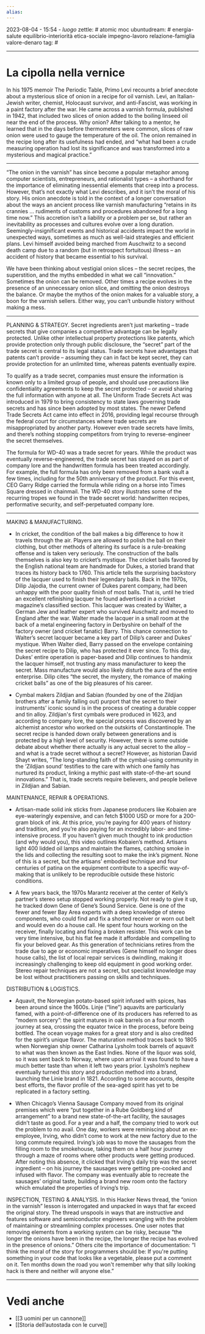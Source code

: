 ```yaml
---
alias: 
---
```

2023-08-04 - 15:54 - *luogo*
zettle: # atomic moc
ubuntudream: # energia-salute equilibrio-interiorità etica-sociale impegno-lavoro relazione-famiglia valore-denaro 
tag: #

---
# La cipolla nella vernice

In his 1975 memoir The Periodic Table, Primo Levi recounts a brief anecdote about a mysterious slice of onion in a recipe for oil varnish. Levi, an Italian-Jewish writer, chemist, Holocaust survivor, and anti-Fascist, was working in a paint factory after the war. He came across a varnish formula, published in 1942, that included two slices of onion added to the boiling linseed oil near the end of the process. Why onion? After talking to a mentor, he learned that in the days before thermometers were common, slices of raw onion were used to gauge the temperature of the oil. The onion remained in the recipe long after its usefulness had ended, and “what had been a crude measuring operation had lost its significance and was transformed into a mysterious and magical practice.”

---
“The onion in the varnish” has since become a popular metaphor among computer scientists, entrepreneurs, and rationalist types – a shorthand for the importance of eliminating inessential elements that creep into a process. However, that’s not exactly what Levi describes, and it isn’t the moral of his story. His onion anecdote is told in the context of a longer conversation about the ways an ancient process like varnish manufacturing “retains in its crannies … rudiments of customs and procedures abandoned for a long time now.” This accretion isn’t a liability or a problem per se, but rather an inevitability as processes and cultures evolve over a long duration. Seemingly-insignificant events and historical accidents impact the world in unexpected ways, sometimes as much as well-laid strategies and efficient plans. Levi himself avoided being marched from Auschwitz to a second death camp due to a random (but in retrospect fortuitous) illness – an accident of history that became essential to his survival.

We have been thinking about vestigial onion slices – the secret recipes, the superstition, and the myths embedded in what we call “innovation.” Sometimes the onion can be removed. Other times a recipe evolves in the presence of an unnecessary onion slice, and omitting the onion destroys the balance. Or maybe the mythos of the onion makes for a valuable story, a boon for the varnish sellers. Either way, you can’t unbundle history without making a mess.

---

PLANNING & STRATEGY.
Secret ingredients aren’t just marketing – trade secrets that give companies a competitive advantage can be legally protected. Unlike other intellectual property protections like patents, which provide protection only through public disclosure, the “secret” part of the trade secret is central to its legal status. Trade secrets have advantages that patents can’t provide – assuming they can in fact be kept secret, they can provide protection for an unlimited time, whereas patents eventually expire.

To qualify as a trade secret, companies must ensure the information is known only to a limited group of people, and should use precautions like confidentiality agreements to keep the secret protected – or avoid sharing the full information with anyone at all. The Uniform Trade Secrets Act was introduced in 1979 to bring consistency to state laws governing trade secrets and has since been adopted by most states. The newer Defend Trade Secrets Act came into effect in 2016, providing legal recourse through the federal court for circumstances where trade secrets are misappropriated by another party. However even trade secrets have limits, and there’s nothing stopping competitors from trying to reverse-engineer the secret themselves.

The formula for WD-40 was a trade secret for years. While the product was eventually reverse-engineered, the trade secret has stayed on as part of company lore and the handwritten formula has been treated accordingly. For example, the full formula has only been removed from a bank vault a few times, including for the 50th anniversary of the product. For this event, CEO Garry Ridge carried the formula while riding on a horse into Times Square dressed in chainmail. The WD-40 story illustrates some of the recurring tropes we found in the trade secret world: handwritten recipes, performative security, and self-perpetuated company lore.

---

MAKING & MANUFACTURING.
- In cricket, the condition of the ball makes a big difference to how it travels through the air. Players are allowed to polish the ball on their clothing, but other methods of altering its surface is a rule-breaking offense and is taken very seriously. The construction of the balls themselves is also key to cricket’s mystique. The cricket balls favored by the English national team are handmade for Dukes, a storied brand that traces its history back to 1760. This article tells the surprising backstory of the lacquer used to finish their legendary balls.
  Back in the 1970s, Dilip Jajodia, the current owner of Dukes parent company, had been unhappy with the poor quality finish of most balls. That is, until he tried an excellent refinishing lacquer he found advertised in a cricket magazine’s classified section. This lacquer was created by Walter, a German Jew and leather expert who survived Auschwitz and moved to England after the war. Walter made the lacquer in a small room at the back of a metal engineering factory in Derbyshire on behalf of the factory owner (and cricket fanatic) Barry. This chance connection to Walter’s secret lacquer became a key part of Dilip’s career and Dukes’ mystique. When Walter died, Barry passed on the envelope containing the secret recipe to Dilip, who has protected it ever since.
  To this day, Dukes’ entire operation is paper-based and Dilip continues to handmix the lacquer himself, not trusting any mass manufacturer to keep the secret. Mass manufacture would also likely disturb the aura of the entire enterprise. Dilip cites “the secret, the mystery, the romance of making cricket balls” as one of the big pleasures of his career.

- Cymbal makers Zildjian and Sabian (founded by one of the Zildjian brothers after a family falling out) purport that the secret to their instruments’ iconic sound is in the process of creating a durable copper and tin alloy. Zildjian's first cymbals were produced in 1623, and according to company lore, the special process was discovered by an alchemist ancestor who worked on the outskirts of Constantinople. The secret recipe is handed down orally between generations and is protected by a high level of security. However, there is some outside debate about whether there actually is any actual secret to the alloy – and what is a trade secret without a secret? However, as historian David Shayt writes, “The long-standing faith of the cymbal-using community in the ‘Zildjian sound’ testifies to the care with which one family has nurtured its product, linking a mythic past with state-of-the-art sound innovations.” That is, trade secrets require believers, and people believe in Zildjian and Sabian.


MAINTENANCE, REPAIR & OPERATIONS.
- Artisan-made solid ink sticks from Japanese producers like Kobaien are eye-wateringly expensive, and can fetch $1000 USD or more for a 200-gram block of ink. At this price, you’re paying for 400 years of history and tradition, and you’re also paying for an incredibly labor- and time-intensive process. If you haven’t given much thought to ink production (and why would you), this video outlines Kobaien’s method. Artisans light 400 lidded oil lamps and maintain the flames, catching smoke in the lids and collecting the resulting soot to make the ink’s pigment. None of this is a secret, but the artisans’ embodied technique and four centuries of patina on the equipment contribute to a specific way-of-making that is unlikely to be reproducible outside these historic conditions.

- A few years back, the 1970s Marantz receiver at the center of Kelly’s partner’s stereo setup stopped working properly. Not ready to give it up, he tracked down Gene of Gene’s Sound Service. Gene is one of the fewer and fewer Bay Area experts with a deep knowledge of stereo components, who could find and fix a shorted receiver or worn out belt and would even do a house call. He spent four hours working on the receiver, finally locating and fixing a broken resister. This work can be very time intensive, but his flat fee made it affordable and compelling to fix your beloved gear. As this generation of technicians retires from the trade due to age or economic imperatives (Gene himself no longer does house calls), the list of local repair services is dwindling, making it increasingly challenging to keep old equipment in good working order. Stereo repair techniques are not a secret, but specialist knowledge may be lost without practitioners passing on skills and techniques.


DISTRIBUTION & LOGISTICS.
- Aquavit, the Norwegian potato-based spirit infused with spices, has been around since the 1600s. Linje (“line”) aquavits are particularly famed, with a point-of-difference one of its producers has referred to as “modern sorcery”: the spirit matures in oak barrels on a four month journey at sea, crossing the equator twice in the process, before being bottled. The ocean voyage makes for a great story and is also credited for the spirit’s unique flavor. The maturation method traces back to 1805 when Norwegian ship owner Catharina Lysholm took barrels of aquavit to what was then known as the East Indies. None of the liquor was sold, so it was sent back to Norway, where upon arrival it was found to have a much better taste than when it left two years prior. Lysholm’s nephew eventually turned this story and production method into a brand, launching the Linie brand in 1821. According to some accounts, despite best efforts, the flavor profile of the sea-aged spirit has yet to be replicated in a factory setting.

- When Chicago’s Vienna Sausage Company moved from its original premises which were “put together in a Rube Goldberg kind of arrangement” to a brand new state-of-the-art facility, the sausages didn’t taste as good. For a year and a half, the company tried to work out the problem to no avail. One day, workers were reminiscing about an ex-employee, Irving, who didn’t come to work at the new factory due to the long commute required. Irving’s job was to move the sausages from the filling room to the smokehouse, taking them on a half hour journey through a maze of rooms where other products were getting produced. After noting this absence, it clicked that Irving’s daily trip was the secret ingredient – on his journey the sausages were getting pre-cooked and infused with flavor. The company was eventually able to recreate the sausages’ original taste, building a brand new room onto the factory which emulated the properties of Irving’s trip.


INSPECTION, TESTING & ANALYSIS.
In this Hacker News thread, the “onion in the varnish” lesson is interrogated and unpacked in ways that far exceed the original story. The thread unspools in ways that are instructive and features software and semiconductor engineers wrangling with the problem of maintaining or streamlining complex processes. One user notes that removing elements from a working system can be risky, because “the longer the onions have been in the recipe, the longer the recipe has evolved in the presence of onions.” Others cite the importance of documentation: “I think the moral of the story for programmers should be: If you're putting something in your code that looks like a vegetable, please put a comment on it. Ten months down the road you won't remember why that silly looking hack is there and neither will anyone else.”



---
# Vedi anche
- [[3 uomini per un cannone]]
- [[Storia dell’autostada con le curve]]